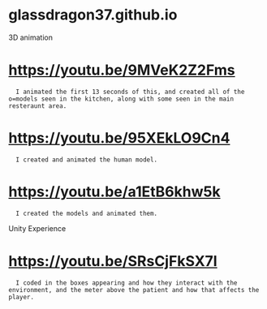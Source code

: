 # glassdragon37.github.io

3D animation 
#    https://youtu.be/9MVeK2Z2Fms
      I animated the first 13 seconds of this, and created all of the o=models seen in the kitchen, along with some seen in the main resteraunt area.
#    https://youtu.be/95XEkLO9Cn4
      I created and animated the human model.
#    https://youtu.be/a1EtB6khw5k
      I created the models and animated them.
Unity Experience
#    https://youtu.be/SRsCjFkSX7I
      I coded in the boxes appearing and how they interact with the environment, and the meter above the patient and how that affects the player.
